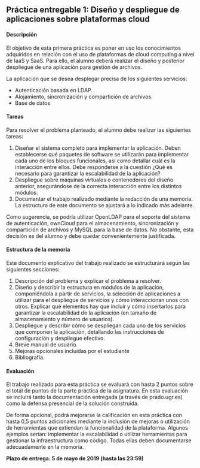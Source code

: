 ## Práctica entregable 1: Diseño y despliegue de aplicaciones sobre plataformas cloud

#### Descripción

El objetivo de esta primera práctica es poner en uso los conocimientos adquiridos en relación con el uso de plataformas de cloud computing a nivel de IaaS y SaaS. Para ello, el alumno deberá realizar el diseño y posterior despliegue de una aplicación para gestión de archivos.

La aplicación que se desea desplegar precisa de los siguientes servicios:
- Autenticación basada en LDAP.
- Alojamiento, sincronización y compartición de archivos.
- Base de datos

#### Tareas

Para resolver el problema planteado, el alumno debe realizar las siguientes tareas:

1. Diseñar el sistema completo para implementar la aplicación. Deben establecerse qué paquetes de software se utilizarán para implementar cada uno de los bloques funcionales, así como detallar cuál es la interacción entre ellos. Debe responderse a la cuestión ¿Qué es necesario para garantizar la escalabilidad de la aplicación?
2. Despliegue sobre máquinas virtuales o contenedores del diseño anterior, asegurándose de la correcta interacción entre los distintos módulos.
3. Documentar el trabajo realizado mediante la redacción de una memoria. La estructura de este documento se ajustará a lo indicado más adelante.

Como sugerencia, se podría utilizar OpenLDAP para el soporte del sistema de autenticación, ownCloud para el almacenamiento, sincronización y compartición de archivos y MySQL para la base de datos. No obstante, esta decisión es del alumno y debe quedar convenientemente justificada.

#### Estructura de la memoria

Este documento explicativo del trabajo realizado se estructurará según las siguientes secciones:

1. Descripción del problema y explicar el problema a resolver.
2. Diseño y describir la estructura en módulos de la aplicación, componiéndola a partir de servicios, la selección de aplicaciones a utilizar para el despliegue de servicios y cómo interaccionan unos con otros. Explicar qué elementos hay que incluir y cómo insertarlos para garantizar la escalabilidad de la aplicación (en tamaño de almacenamiento y número de usuarios).
3. Despliegue y describir cómo se despliegan cada uno de los servicios que componen la aplicación, detallando las instrucciones de configuración y despliegue efectivo.
4. Breve manual de usuario.
5. Mejoras opcionales incluidas por el estudiante
6. Bibliografía.

#### Evaluación

El trabajo realizado para esta práctica se evaluará con hasta 2 puntos sobre el total de puntos de la parte práctica de la asignatura. En esta evaluación se incluirá tanto la documentación entregada (a través de prado.ugr.es) como la defensa presencial de la solución construida.

De forma opcional, podrá mejorarse la calificación en esta práctica con hasta 0,5 puntos adicionales mediante la inclusión de mejoras o utilización de herramientas que extiendan la funcionalidad de la plataforma. Algunos ejemplos serían: implementar la escalabilidad o utilizar herramientas para gestionar la infraestructura como código. Todas ellas deben documentarse adecuadamente en la memoria.

<!-- automatizar el despliegue con un script ---->

**Plazo de entrega: 5 de mayo de 2019 (hasta las 23:59)**
